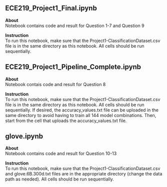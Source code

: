 ## ECE219_Project1_Final.ipynb
**About**  
Notebook contains code and result for Question 1-7 and Question 9

**Instruction**   
To run this notebook, make sure that the Project1-ClassificationDataset.csv file is in the same directory as this notebook. All cells should be run sequentially.

## ECE219_Project1_Pipeline_Complete.ipynb
**About**  
Notebook contais code and result for Question 8

**Instruction**  
To run this notebook, make sure that the Project1-ClassificationDataset.csv file is in the same directory as this notebook. All cells should be run sequentially. 
If desired, the accuracy_values.txt file can be uploaded in the same directory to avoid having to train all 144 model combinations. Then, start from the cell that uploads the accuracy_values.txt file.

## glove.ipynb
**About**  
Notebook contains code and result for Question 10-13

**Instruction**   
To run this notebook, make sure that the Project1-ClassificationDataset.csv and glove.6B.300d.txt files are in the appropriate directory (change the data path as needed). All cells should be run sequentially.
